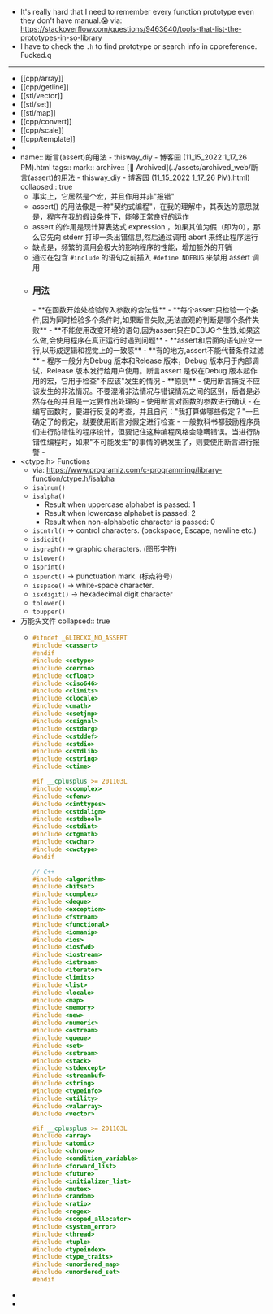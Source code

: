 - It's really hard that I need to remember every function prototype even they don't have manual.😱 via: https://stackoverflow.com/questions/9463640/tools-that-list-the-prototypes-in-so-library
- I have to check the `.h` to find prototype or search info in cppreference. Fucked.q
- ---
- [[cpp/array]]
- [[cpp/getline]]
- [[stl/vector]]
- [[stl/set]]
- [[stl/map]]
- [[cpp/convert]]
- [[cpp/scale]]
- [[cpp/template]]
-
- name:: 断言(assert)的用法 - thisway_diy - 博客园 (11_15_2022 1_17_26 PM).html
  tags:: 
  mark:: 
  archive:: [💾 Archived](../assets/archived_web/断言(assert)的用法 - thisway_diy - 博客园 (11_15_2022 1_17_26 PM).html)
  collapsed:: true
  - 事实上，它居然是个宏，并且作用并非"报错"
  - assert() 的用法像是一种"契约式编程"，在我的理解中，其表达的意思就是，程序在我的假设条件下，能够正常良好的运作
  - assert 的作用是现计算表达式 expression ，如果其值为假（即为0），那么它先向 stderr 打印一条出错信息,然后通过调用 abort 来终止程序运行
  - 缺点是，频繁的调用会极大的影响程序的性能，增加额外的开销
  - 通过在包含 `#include`  的语句之前插入 `#define NDEBUG` 来禁用 assert 调用
  - <h3>用法</h3>
    - **在函数开始处检验传入参数的合法性**
    - **每个assert只检验一个条件,因为同时检验多个条件时,如果断言失败,无法直观的判断是哪个条件失败**
    - **不能使用改变环境的语句,因为assert只在DEBUG个生效,如果这么做,会使用程序在真正运行时遇到问题**
    - **assert和后面的语句应空一行,以形成逻辑和视觉上的一致感**
    - **有的地方,assert不能代替条件过滤 **
    - 程序一般分为Debug 版本和Release 版本，Debug 版本用于内部调试，Release 版本发行给用户使用。断言assert 是仅在Debug 版本起作用的宏，它用于检查"不应该"发生的情况
    - **原则**
      - 使用断言捕捉不应该发生的非法情况。不要混淆非法情况与错误情况之间的区别，后者是必然存在的并且是一定要作出处理的
      - 使用断言对函数的参数进行确认
      - 在编写函数时，要进行反复的考查，并且自问："我打算做哪些假定？"一旦确定了的假定，就要使用断言对假定进行检查
      - 一般教科书都鼓励程序员们进行防错性的程序设计，但要记住这种编程风格会隐瞒错误。当进行防错性编程时，如果"不可能发生"的事情的确发生了，则要使用断言进行报警
    -
- <ctype.h> Functions
  - via: https://www.programiz.com/c-programming/library-function/ctype.h/isalpha
  - `isalnum()`
  - `isalpha()`
    - Result when uppercase alphabet is passed: 1
    - Result when lowercase alphabet is passed: 2
    - Result when non-alphabetic character is passed: 0
  - `iscntrl()` -> control characters. (backspace, Escape, newline etc.)
  - `isdigit()`
  - `isgraph()` -> graphic characters. (图形字符)
  - `islower()`
  - `isprint()`
  - `ispunct()` ->  punctuation mark. (标点符号)
  - `isspace()` ->  white-space character.
  - `isxdigit()` -> hexadecimal digit character
  - `tolower()`
  - `toupper()`
- 万能头文件
  collapsed:: true
  - ```cpp
    #ifndef _GLIBCXX_NO_ASSERT
    #include <cassert>
    #endif
    #include <cctype>
    #include <cerrno>
    #include <cfloat>
    #include <ciso646>
    #include <climits>
    #include <clocale>
    #include <cmath>
    #include <csetjmp>
    #include <csignal>
    #include <cstdarg>
    #include <cstddef>
    #include <cstdio>
    #include <cstdlib>
    #include <cstring>
    #include <ctime>
    
    #if __cplusplus >= 201103L
    #include <ccomplex>
    #include <cfenv>
    #include <cinttypes>
    #include <cstdalign>
    #include <cstdbool>
    #include <cstdint>
    #include <ctgmath>
    #include <cwchar>
    #include <cwctype>
    #endif
    
    // C++
    #include <algorithm>
    #include <bitset>
    #include <complex>
    #include <deque>
    #include <exception>
    #include <fstream>
    #include <functional>
    #include <iomanip>
    #include <ios>
    #include <iosfwd>
    #include <iostream>
    #include <istream>
    #include <iterator>
    #include <limits>
    #include <list>
    #include <locale>
    #include <map>
    #include <memory>
    #include <new>
    #include <numeric>
    #include <ostream>
    #include <queue>
    #include <set>
    #include <sstream>
    #include <stack>
    #include <stdexcept>
    #include <streambuf>
    #include <string>
    #include <typeinfo>
    #include <utility>
    #include <valarray>
    #include <vector>
    
    #if __cplusplus >= 201103L
    #include <array>
    #include <atomic>
    #include <chrono>
    #include <condition_variable>
    #include <forward_list>
    #include <future>
    #include <initializer_list>
    #include <mutex>
    #include <random>
    #include <ratio>
    #include <regex>
    #include <scoped_allocator>
    #include <system_error>
    #include <thread>
    #include <tuple>
    #include <typeindex>
    #include <type_traits>
    #include <unordered_map>
    #include <unordered_set>
    #endif
    ```
-
-